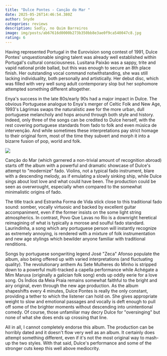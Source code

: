 ```yaml
---
title: "Dulce Pontes - Canção do Mar "
date: 2025-05-26T14:46:54.380Z
author: Snyde
categories: reviews
description: Sadly, no Quim Barreiros
image: img/posts/ab67616d0000b273b350bb8e3ae0f9ca540047c8.jpg
rating: 6
---
```

Having represented Portugal in the Eurovision song contest of 1991, Dulce Pontes' unquestionable singing talent was already well established within Portugal's cultural consciousness. Lusitana Paixão was a sappy, trite and vapid national pride ballad, but this was enough to secure an 8th place finish. Her outstanding vocal command notwithstanding, she was still lacking individuality, both personally and artistically. Her debut disc, which was filled with very well sung adult contemporary slop but her sophomore attempted something different altogether.

Enya's success in the late 80s/early 90s had a major impact in Dulce. The obvious Portuguese analogue to Enya's merger of Celtic Folk and New Age, 1993's Lágrimas swaps the naturalistic awe for the more urban, dull portuguese melancholy and hops around through both style and history. Indeed, only three of the songs can be credited to Dulce herself, with the rest covering portuguese standards from fado to folk and even música de intervenção. And while sometimes these interpretations pay strict homage to their original form, most of the time they subvert and morph it into a bizarre fusion of pop, world and folk.

![](img/posts/ab67616d0000b273b350bb8e3ae0f9ca540047c8.jpg)


Canção do Mar (which garnered a non-trivial amount of recognition abroad) starts off the album with a powerful and dramatic showcase of Dulce's attempt to "modernize" fado. Violins, not a typical fado instrument, blare with a descending melody, as if emulating a slowly sinking ship, while Dulce sings about lost love and what could have been. The production could be seen as overwrought, especially when compared to the somewhat minimalistic origins of fado.

The title track and Estranha Forma de Vida stick close to this traditional fado sound: somber, vocally virtuosic and backed by excellent guitar accompaniment, even if the former insists on the some light string atmospherics. In contrast, Povo Que Lavas no Rio is a downright heretical reimagining of what is typically a morose and soulful fado standard. Laurindinha, a song which any portuguese person will instantly recognize as extremely annoying, is rendered with a mixture of folk instrumentation and new age stylings which bewilder anyone familiar with traditional renditions.

Songs by portuguese songwriting legend José "Zeca" Afonso populate the album, also being offered up with varied interpretations (and fluctuating quality). The revolutionary anthem As Sete Mulheres do Minho is stripped down to a powerful multi-tracked a capella performance while Achégate a Mim Maruxa (originally a galician folk song) ends up oddly eerie for a love song. Os Índios da Meia Praia remains somewhat faithful to the bright and airy original, even through the new age production.
As the album shapeshifts every 4 minutes, Dulce Pontes is really the only constant, providing a tether to which the listener can hold on. She gives appropriate weight to slow and emotional passages and vocally is deft enough to pull off some of the brighter moments without descending into unintentional comedy. Of course, those unfamiliar may decry Dulce for "oversinging" but none of what she does ends up crossing that line.

All in all, I cannot completely endorse this album. The production can be horribly dated and it doesn't flow very well as an album. It certainly does attempt something different, even if it's not the most original way to mash-up the two styles. With that said, Dulce's performance and some of the stronger cuts keep this well above mediocrity.